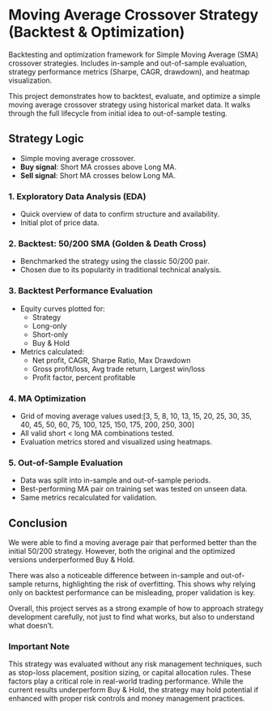 #  Moving Average Crossover Strategy (Backtest & Optimization)
Backtesting and optimization framework for Simple Moving Average (SMA) crossover strategies. Includes in-sample and out-of-sample evaluation, strategy performance metrics (Sharpe, CAGR, drawdown), and heatmap visualization.

This project demonstrates how to backtest, evaluate, and optimize a simple moving average crossover strategy using historical market data. It walks through the full lifecycle from initial idea to out-of-sample testing.

## Strategy Logic

- Simple moving average crossover.
- **Buy signal**: Short MA crosses above Long MA.
- **Sell signal**: Short MA crosses below Long MA.

###  1. Exploratory Data Analysis (EDA)
- Quick overview of data to confirm structure and availability.
- Initial plot of price data.

###  2. Backtest: 50/200 SMA (Golden & Death Cross)
- Benchmarked the strategy using the classic 50/200 pair.
- Chosen due to its popularity in traditional technical analysis.

###  3. Backtest Performance Evaluation
- Equity curves plotted for:
  - Strategy
  - Long-only
  - Short-only
  - Buy & Hold
- Metrics calculated:
  - Net profit, CAGR, Sharpe Ratio, Max Drawdown
  - Gross profit/loss, Avg trade return, Largest win/loss
  - Profit factor, percent profitable

###  4. MA Optimization
- Grid of moving average values used:[3, 5, 8, 10, 13, 15, 20, 25, 30, 35, 40, 45, 50, 60,
75, 100, 125, 150, 175, 200, 250, 300]
- All valid short < long MA combinations tested.
- Evaluation metrics stored and visualized using heatmaps.

###  5. Out-of-Sample Evaluation
- Data was split into in-sample and out-of-sample periods.
- Best-performing MA pair on training set was tested on unseen data.
- Same metrics recalculated for validation.

##  Conclusion

We were able to find a moving average pair that performed better than the initial 50/200 strategy. However, both the original and the optimized versions underperformed Buy & Hold.

There was also a noticeable difference between in-sample and out-of-sample returns, highlighting the risk of overfitting. This shows why relying only on backtest performance can be misleading, proper validation is key.

Overall, this project serves as a strong example of how to approach strategy development carefully, not just to find what works, but also to understand what doesn’t.

### Important Note

This strategy was evaluated without any risk management techniques, such as stop-loss placement, position sizing, or capital allocation rules. These factors play a critical role in real-world trading performance. While the current results underperform Buy & Hold, the strategy may hold potential if enhanced with proper risk controls and money management practices.
